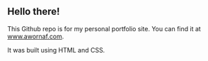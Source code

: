 ## Hello there!
This Github repo is for my personal portfolio site. You can find it at www.awornaf.com.

It was built using HTML and CSS.
